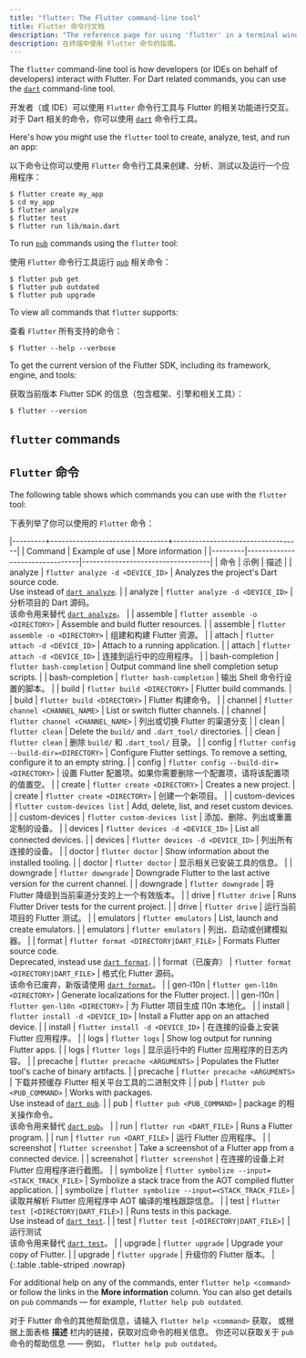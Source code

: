 ```yaml
---
title: "flutter: The Flutter command-line tool"
title: Flutter 命令行文档
description: "The reference page for using 'flutter' in a terminal window."
description: 在终端中使用 Flutter 命令的指南。
---
```


The `flutter` command-line tool is how developers (or IDEs on behalf of
developers) interact with Flutter. For Dart related commands,
you can use the [`dart`][] command-line tool.

开发者（或 IDE）可以使用 `Flutter` 命令行工具与 Flutter 的相关功能进行交互。
对于 Dart 相关的命令，你可以使用 [`dart`][] 命令行工具。

Here's how you might use the `flutter` tool to create, analyze, test, and run an
app:

以下命令让你可以使用 `Flutter` 命令行工具来创建、分析、测试以及运行一个应用程序：

```terminal
$ flutter create my_app
$ cd my_app
$ flutter analyze
$ flutter test
$ flutter run lib/main.dart
```

To run [`pub`][`dart pub`] commands using the `flutter` tool:

使用 `Flutter` 命令行工具运行 [`pub`][`dart pub`] 相关命令：

```terminal
$ flutter pub get
$ flutter pub outdated
$ flutter pub upgrade
```

To view all commands that `flutter` supports:

查看 `Flutter` 所有支持的命令：

```terminal
$ flutter --help --verbose
```

To get the current version of the Flutter SDK, including its framework, engine,
and tools:

获取当前版本 Flutter SDK 的信息（包含框架、引擎和相关工具）：

```terminal
$ flutter --version
```

## `flutter` commands

## `Flutter` 命令

The following table shows which commands you can use with the `flutter` tool:

下表列举了你可以使用的 `Flutter` 命令：

|---------+--------------------------------+-----------------------------------|
| Command | Example of use                 | More information                  |
|---------|--------------------------------|-----------------------------------|
|  命令   |  示例                           |  描述                             |
| analyze | `flutter analyze -d <DEVICE_ID>`     | Analyzes the project's Dart source code.<br>Use instead of [`dart analyze`][]. |
| analyze | `flutter analyze -d <DEVICE_ID>`     | 分析项目的 Dart 源码。<br>该命令用来替代 [`dart analyze`][]。 |
| assemble | `flutter assemble -o <DIRECTORY>` | Assemble and build flutter resources. |
| assemble | `flutter assemble -o <DIRECTORY>` | 组建和构建 Flutter 资源。 |
| attach | `flutter attach -d <DEVICE_ID>` | Attach to a running application. |
| attach | `flutter attach -d <DEVICE_ID>` | 连接到运行中的应用程序。 |
| bash-completion | `flutter bash-completion` | Output command line shell completion setup scripts. |
| bash-completion | `flutter bash-completion` | 输出 Shell 命令行设置的脚本。 |
| build | `flutter build <DIRECTORY>` | Flutter build commands. |
| build | `flutter build <DIRECTORY>` | Flutter 构建命令。 |
| channel | `flutter channel <CHANNEL_NAME>` | List or switch flutter channels. |
| channel | `flutter channel <CHANNEL_NAME>` | 列出或切换 Flutter 的渠道分支 |
| clean | `flutter clean` | Delete the `build/` and `.dart_tool/` directories. |
| clean | `flutter clean` | 删除 `build/` 和 `.dart_tool/` 目录。 |
| config | `flutter config --build-dir=<DIRECTORY>` | Configure Flutter settings. To remove a setting, configure it to an empty string. |
| config | `flutter config --build-dir=<DIRECTORY>` | 设置 Flutter 配置项。如果你需要删除一个配置项，请将该配置项的值置空。 |
| create  | `flutter create <DIRECTORY>`      | Creates a new project. |
| create  | `flutter create <DIRECTORY>`      | 创建一个新项目。 |
| custom-devices  | `flutter custom-devices list` | Add, delete, list, and reset custom devices. |
| custom-devices  | `flutter custom-devices list` | 添加、删除、列出或重置定制的设备。 |
| devices | `flutter devices -d <DEVICE_ID>` | List all connected devices. |
| devices | `flutter devices -d <DEVICE_ID>` | 列出所有连接的设备。 |
| doctor | `flutter doctor` | Show information about the installed tooling. |
| doctor | `flutter doctor` | 显示相关已安装工具的信息。 |
| downgrade | `flutter downgrade` | Downgrade Flutter to the last active version for the current channel. |
| downgrade | `flutter downgrade` | 将 Flutter 降级到当前渠道分支的上一个有效版本。 |
| drive | `flutter drive` | Runs Flutter Driver tests for the current project. |
| drive | `flutter drive` | 运行当前项目的 Flutter 测试。 |
| emulators | `flutter emulators` | List, launch and create emulators. |
| emulators | `flutter emulators` | 列出、启动或创建模拟器。 |
| format  | `flutter format <DIRECTORY|DART_FILE>` | Formats Flutter source code.<br>Deprecated, instead use [`dart format`][]. |
| format（已废弃） | `flutter format <DIRECTORY|DART_FILE>` | 格式化 Flutter 源码。<br>该命令已废弃，新版请使用 [`dart format`][]。 |
| gen-l10n | `flutter gen-l10n <DIRECTORY>` | Generate localizations for the Flutter project. |
| gen-l10n | `flutter gen-l10n <DIRECTORY>` | 为 Flutter 项目生成 l10n 本地化。 |
| install | `flutter install -d <DEVICE_ID>` | Install a Flutter app on an attached device. |
| install | `flutter install -d <DEVICE_ID>` | 在连接的设备上安装 Flutter 应用程序。 |
| logs | `flutter logs` | Show log output for running Flutter apps. |
| logs | `flutter logs` | 显示运行中的 Flutter 应用程序的日志内容。 |
| precache | `flutter precache <ARGUMENTS>` | Populates the Flutter tool's cache of binary artifacts. |
| precache | `flutter precache <ARGUMENTS>` | 下载并预缓存 Flutter 相关平台工具的二进制文件 |
| pub     | `flutter pub <PUB_COMMAND>`       | Works with packages.<br>Use instead of [`dart pub`][]. |
| pub     | `flutter pub <PUB_COMMAND>`       | package 的相关操作命令。<br>该命令用来替代 [`dart pub`][]。 |
| run     | `flutter run <DART_FILE>`         | Runs a Flutter program. |
| run     | `flutter run <DART_FILE>`         | 运行 Flutter 应用程序。 |
| screenshot | `flutter screenshot` | Take a screenshot of a Flutter app from a connected device. |
| screenshot | `flutter screenshot` | 在连接的设备上对 Flutter 应用程序进行截图。 |
| symbolize | `flutter symbolize --input=<STACK_TRACK_FILE>` | Symbolize a stack trace from the AOT compiled flutter application. |
| symbolize | `flutter symbolize --input=<STACK_TRACK_FILE>` | 读取并解析 Flutter 应用程序中 AOT 编译的堆栈跟踪信息。 |
| test    | `flutter test [<DIRECTORY|DART_FILE>]` | Runs tests in this package.<br>Use instead of [`dart test`][`dart test`]. |
| test    | `flutter test [<DIRECTORY|DART_FILE>]` | 运行测试<br>该命令用来替代 [`dart test`][]。 |
| upgrade | `flutter upgrade` | Upgrade your copy of Flutter. |
| upgrade | `flutter upgrade` | 升级你的 Flutter 版本。 |
{:.table .table-striped .nowrap}

For additional help on any of the commands, enter `flutter help <command>`
or follow the links in the **More information** column.
You can also get details on `pub` commands — for example,
`flutter help pub outdated`.

对于 Flutter 命令的其他帮助信息，请输入 `flutter help <command>` 获取，
或根据上面表格 **描述** 栏内的链接，获取对应命令的相关信息。
你还可以获取关于 `pub` 命令的帮助信息 —— 例如，
`flutter help pub outdated`。

[`dart`]: {{site.dart-site}}/tools/dart-tool
[`dart analyze`]: {{site.dart-site}}/tools/dart-analyze
[`dart format`]: {{site.dart-site}}/tools/dart-format
[`dart pub`]: {{site.dart-site}}/tools/dart-pub
[`dart test`]: {{site.dart-site}}/tools/dart-test
